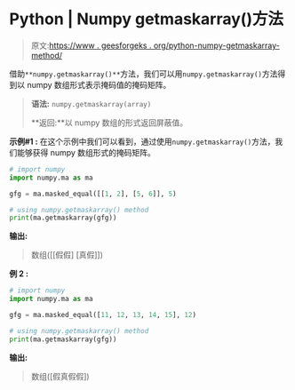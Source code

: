 # Python | Numpy getmaskarray()方法

> 原文:[https://www . geesforgeks . org/python-numpy-getmaskarray-method/](https://www.geeksforgeeks.org/python-numpy-getmaskarray-method/)

借助`**numpy.getmaskarray()**`方法，我们可以用`numpy.getmaskarray()`方法得到以 numpy 数组形式表示掩码值的掩码矩阵。

> **语法:** `numpy.getmaskarray(array)`
> 
> **返回:**以 numpy 数组的形式返回屏蔽值。

**示例#1 :**
在这个示例中我们可以看到，通过使用`numpy.getmaskarray()`方法，我们能够获得 numpy 数组形式的掩码矩阵。

```py
# import numpy
import numpy.ma as ma

gfg = ma.masked_equal([[1, 2], [5, 6]], 5)

# using numpy.getmaskarray() method
print(ma.getmaskarray(gfg))
```

**输出:**

> 数组([[假假]
> [真假]])

**例 2 :**

```py
# import numpy
import numpy.ma as ma

gfg = ma.masked_equal([11, 12, 13, 14, 15], 12)

# using numpy.getmaskarray() method
print(ma.getmaskarray(gfg))
```

**输出:**

> 数组([假真假假])